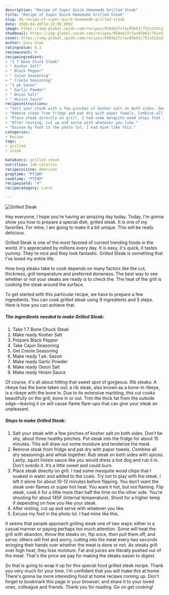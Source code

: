 ```yaml
---
description: "Recipe of Super Quick Homemade Grilled Steak"
title: "Recipe of Super Quick Homemade Grilled Steak"
slug: 45-recipe-of-super-quick-homemade-grilled-steak
date: 2020-04-20T14:22:09.099Z
image: https://img-global.cpcdn.com/recipes/950de27cfac05b63/751x532cq70/grilled-steak-recipe-main-photo.jpg
thumbnail: https://img-global.cpcdn.com/recipes/950de27cfac05b63/751x532cq70/grilled-steak-recipe-main-photo.jpg
cover: https://img-global.cpcdn.com/recipes/950de27cfac05b63/751x532cq70/grilled-steak-recipe-main-photo.jpg
author: Gary Sims
ratingvalue: 4.1
reviewcount: 9
recipeingredient:
- "1 7 Bone Chuck Steak"
- " Kosher Salt"
- " Black Pepper"
- " Cajun Seasoning"
- " Creole Seasoning"
- "1 pk Sazon"
- " Garlic Powder"
- " Onion Salt"
- " Hoisin Sauce"
recipeinstructions:
- "Salt your steak with a few pinches of kosher salt on both sides. Don’t be shy, about three healthy pinches. Put steak into the fridge for about 15 minutes. This will draw out some moisture and tenderize the meat."
- "Remove steak from fridge and pat dry with paper towels. Combine all dry seasonings and whisk together. Rub steak on both sides with spices. Lastly, squirt Hoisin sauce like you would dress a hot dog and rub it in. Don’t overdo it. It’s a little sweet and could burn."
- "Place steak directly on grill. I had some mesquite wood chips that I soaked in water and added to the coals. Try not to play with the steak. I left it alone for about 10-12 minutes before flipping. You don’t want the steak over flames or super hot heat. You want it hot, but not flaming. Flip steak, cook it for a little more than half the time on the other side. You’re shooting for about 145F (internal temperature). Shoot for a higher temp if depending on how you like your steak."
- "After resting, cut up and serve with whatever you like."
- "Excuse my foot in the photo lol. I had mine like this."
categories:
- Recipe
tags:
- grilled
- steak

katakunci: grilled steak 
nutrition: 146 calories
recipecuisine: American
preptime: "PT18M"
cooktime: "PT58M"
recipeyield: "4"
recipecategory: Lunch

---
```



![Grilled Steak](https://img-global.cpcdn.com/recipes/950de27cfac05b63/751x532cq70/grilled-steak-recipe-main-photo.jpg)

Hey everyone, I hope you're having an amazing day today. Today, I'm gonna show you how to prepare a special dish, grilled steak. It is one of my favorites. For mine, I am going to make it a bit unique. This will be really delicious.

Grilled Steak is one of the most favored of current trending foods in the world. It's appreciated by millions every day. It is easy, it's quick, it tastes yummy. They're nice and they look fantastic. Grilled Steak is something that I've loved my entire life.

How long steaks take to cook depends on many factors like the cut, thickness, grill temperature and preferred doneness. The best way to see whether or not your steaks are ready is to check the. The heat of the grill is cooking the steak around the surface.


To get started with this particular recipe, we have to prepare a few ingredients. You can cook grilled steak using 9 ingredients and 5 steps. Here is how you can achieve that.

<!--inarticleads1-->

##### The ingredients needed to make Grilled Steak:

1. Take 1 7 Bone Chuck Steak
1. Make ready  Kosher Salt
1. Prepare  Black Pepper
1. Take  Cajun Seasoning
1. Get  Creole Seasoning
1. Make ready 1 pk. Sazon
1. Make ready  Garlic Powder
1. Make ready  Onion Salt
1. Make ready  Hoisin Sauce


Of course, it&#39;s all about hitting that sweet spot of gorgeous. Rib steaks: A ribeye has the bone taken out; a rib steak, also known as a bone-in ribeye, is a ribeye with the bone in. Due to its extensive marbling, this cut cooks beautifully on the grill, bone in or out. Trim the thick fat from the outside edge—leaving it on will cause flame flare-ups that can give your steak an unpleasant. 

<!--inarticleads2-->

##### Steps to make Grilled Steak:

1. Salt your steak with a few pinches of kosher salt on both sides. Don’t be shy, about three healthy pinches. Put steak into the fridge for about 15 minutes. This will draw out some moisture and tenderize the meat.
1. Remove steak from fridge and pat dry with paper towels. Combine all dry seasonings and whisk together. Rub steak on both sides with spices. Lastly, squirt Hoisin sauce like you would dress a hot dog and rub it in. Don’t overdo it. It’s a little sweet and could burn.
1. Place steak directly on grill. I had some mesquite wood chips that I soaked in water and added to the coals. Try not to play with the steak. I left it alone for about 10-12 minutes before flipping. You don’t want the steak over flames or super hot heat. You want it hot, but not flaming. Flip steak, cook it for a little more than half the time on the other side. You’re shooting for about 145F (internal temperature). Shoot for a higher temp if depending on how you like your steak.
1. After resting, cut up and serve with whatever you like.
1. Excuse my foot in the photo lol. I had mine like this.


It seems that people approach grilling steak one of two ways: either in a casual manner or paying perhaps too much attention. Some will heat the grill with abandon, throw the steaks on, flip once, then pull them off, and serve; others will fret and worry, cutting into the meat every two seconds wringing their hands over whether the meat is done or not. As steaks grill over high heat, they lose moisture. Fat and juices are literally pushed out of the meat. That&#39;s the price we pay for making the steaks easier to digest. 

So that is going to wrap it up for this special food grilled steak recipe. Thank you very much for your time. I'm confident that you will make this at home. There's gonna be more interesting food at home recipes coming up. Don't forget to bookmark this page in your browser, and share it to your loved ones, colleague and friends. Thank you for reading. Go on get cooking!
